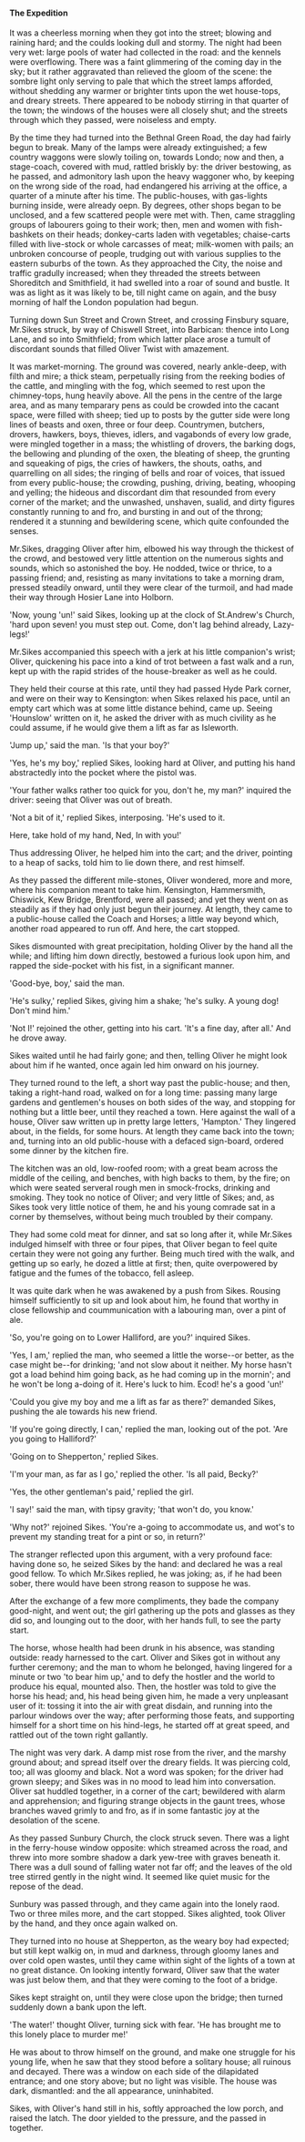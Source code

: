 #### The Expedition

It was a cheerless morning when they got into the street; blowing and raining hard; and the coulds looking dull and stormy. The night had been very wet: large pools of water had collected in the road: and the kennels were overflowing. There was a faint glimmering of the coming day in the sky; but it rather aggravated than relieved the gloom of the scene: the sombre light only serving to pale that which the street lamps afforded, without shedding any warmer or brighter tints upon the wet house-tops, and dreary streets. There appeared to be nobody stirring in that quarter of the town; the windows of the houses were all closely shut; and the streets through which they passed, were noiseless and empty.

By the time they had turned into the Bethnal Green Road, the day had fairly begun to break. Many of the lamps were already extinguished; a few country waggons were slowly toiling on, towards Londo; now and then, a stage-coach, covered with mud, rattled briskly by: the driver bestowing, as he passed, and admonitory lash upon the heavy waggoner who, by keeping on the wrong side of the road, had endangered his arriving at the office, a quarter of a minute after his time. The public-houses, with gas-lights burning inside, were already oepn. By degrees, other shops began to be unclosed, and a few scattered people were met with. Then, came straggling groups of labourers going to their work; then, men and women with fish-bashkets on their heads; donkey-carts laden with vegetables; chaise-carts filled with live-stock or whole carcasses of meat; milk-women with pails; an unbroken concourse of people, trudging out with various supplies to the eastern suburbs of the town. As they approached the City, the noise and traffic gradully increased; when they threaded the streets between Shoreditch and Smithfield, it had swelled into a roar of sound and bustle. It was as light as it was likely to be, till night came on again, and the busy morning of half the London population had begun.

Turning down Sun Street and Crown Street, and crossing Finsbury square, Mr.Sikes struck, by way of Chiswell Street, into Barbican: thence into Long Lane, and so into Smithfield; from which latter place arose a tumult of discordant sounds that filled Oliver Twist with amazement.

It was market-morning. The ground was covered, nearly ankle-deep, with filth and mire; a thick steam, perpetually rising from the reeking bodies of the cattle, and mingling with the fog, which seemed to rest upon the chimney-tops, hung heavily above. All the pens in the centre of the large area, and as many temparary pens as could be crowded into the cacant space, were filled with sheep; tied up to posts by the gutter side were long lines of beasts and oxen, three or four deep. Countrymen, butchers, drovers, hawkers, boys, thieves, idlers, and vagabonds of every low grade, were mingled together in a mass; the whistling of drovers, the barking dogs, the bellowing and plunding of the oxen, the bleating of sheep, the grunting and squeaking of pigs, the cries of hawkers, the shouts, oaths, and quarrelling on all sides; the ringing of bells and roar of voices, that issued from every public-house; the crowding, pushing, driving, beating, whooping and yelling; the hideous and discordant dim that resounded from every corner of the market; and the unwashed, unshaven, sualid, and dirty figures constantly running to and fro, and bursting in and out of the throng; rendered it a stunning and bewildering scene, which quite confounded the senses.

Mr.Sikes, dragging Oliver after him, elbowed his way through the thickest of the crowd, and bestowed very little attention on the numerous sights and sounds, which so astonished the boy. He nodded, twice or thrice, to a passing friend; and, resisting as many invitations to take a morning dram, pressed steadily onward, until they were clear of the turmoil, and had made their way through Hosier Lane into Holborn.

'Now, young 'un!' said Sikes, looking up at the clock of St.Andrew's Church, 'hard upon seven! you must step out. Come, don't lag behind already, Lazy-legs!'

Mr.Sikes accompanied this speech with a jerk at his little companion's wrist; Oliver, quickening his pace into a kind of trot between a fast walk and a run, kept up with the rapid strides of the house-breaker as well as he could.

They held their course at this rate, until they had passed Hyde Park corner, and were on their way to Kensington: when Sikes relaxed his pace, until an empty cart which was at some little distance behind, came up. Seeing 'Hounslow' written on it, he asked the driver with as much civility as he could assume, if he would give them a lift as far as Isleworth.

'Jump up,' said the man. 'Is that your boy?'

'Yes, he's my boy,' replied Sikes, looking hard at Oliver, and putting his hand abstractedly into the pocket where the pistol was.

'Your father walks rather too quick for you, don't he, my man?' inquired the driver: seeing that Oliver was out of breath.

'Not a bit of it,' replied Sikes, interposing. 'He's used to it.

Here, take hold of my hand, Ned, In with you!'

Thus addressing Oliver, he helped him into the cart; and the driver, pointing to a heap of sacks, told him to lie down there, and rest himself.

As they passed the different mile-stones, Oliver wondered, more and more, where his companion meant to take him. Kensington, Hammersmith, Chiswick, Kew Bridge, Brentford, were all passed; and yet they went on as steadily as if they had only just begun their journey. At length, they came to a public-house called the Coach and Horses; a little way beyond which, another road appeared to run off. And here, the cart stopped.

Sikes dismounted with great precipitation, holding Oliver by the hand all the while; and lifting him down directly, bestowed a furious look upon him, and rapped the side-pocket with his fist, in a significant manner.

'Good-bye, boy,' said the man.

'He's sulky,' replied Sikes, giving him a shake; 'he's sulky. A young dog! Don't mind him.'

'Not I!' rejoined the other, getting into his cart. 'It's a fine day, after all.' And he drove away.

Sikes waited until he had fairly gone; and then, telling Oliver he might look about him if he wanted, once again led him onward on his journey.

They turned round to the left, a short way past the public-house; and then, taking a right-hand road, walked on for a long time: passing many large gardens and gentlemen's houses on both sides of the way, and stopping for nothing but a little beer, until they reached a town. Here against the wall of a house, Oliver saw written up in pretty large letters, 'Hampton.' They lingered about, in the fields, for some hours. At length they came back into the town; and, turning into an old public-house with a defaced sign-board, ordered some dinner by the kitchen fire.

The kitchen was an old, low-roofed room; with a great beam across the middle of the ceiling, and benches, with high backs to them, by the fire; on which were seated serveral rough men in smock-frocks, drinking and smoking. They took no notice of Oliver; and very little of Sikes; and, as Sikes took very little notice of them, he and his young comrade sat in a corner by themselves, without being much troubled by their company.

They had some cold meat for dinner, and sat so long after it, while Mr.Sikes indulged himself with three or four pipes, that Oliver began to feel quite certain they were not going any further. Being much tired with the walk, and getting up so early, he dozed a little at first; then, quite overpowered by fatigue and the fumes of the tobacco, fell asleep.

It was quite dark when he was awakened by a push from Sikes. Rousing himself sufficiently to sit up and look about him, he found that worthy in close fellowship and coummunication with a labouring man, over a pint of ale.

'So, you're going on to Lower Halliford, are you?' inquired Sikes.

'Yes, I am,' replied the man, who seemed a little the worse--or better, as the case might be--for drinking; 'and not slow about it neither. My horse hasn't got a load behind him going back, as he had coming up in the mornin'; and he won't be long a-doing of it. Here's luck to him. Ecod! he's a good 'un!'

'Could you give my boy and me a lift as far as there?' demanded Sikes, pushing the ale towards his new friend.

'If you're going directly, I can,' replied the man, looking out of the pot. 'Are you going to Halliford?'

'Going on to Shepperton,' replied Sikes.

'I'm your man, as far as I go,' replied the other. 'Is all paid, Becky?'

'Yes, the other gentleman's paid,' replied the girl.

'I say!' said the man, with tipsy gravity; 'that won't do, you know.'

'Why not?' rejoined Sikes. 'You're a-going to accommodate us, and wot's to prevent my standing treat for a pint or so, in return?'

The stranger reflected upon this argument, with a very profound face: having done so, he seized Sikes by the hand: and declared he was a real good fellow. To which Mr.Sikes replied, he was joking; as, if he had been sober, there would have been strong reason to suppose he was.

After the exchange of a few more compliments, they bade the company good-night, and went out; the girl gathering up the pots and glasses as they did so, and lounging out to the door, with her hands full, to see the party start.

The horse, whose health had been drunk in his absence, was standing outside: ready harnessed to the cart. Oliver and Sikes got in without any further ceremony; and the man to whom he belonged, having lingered for a minute or two 'to bear him up,' and to defy the hostler and the world to produce his equal, mounted also. Then, the hostler was told to give the horse  his head; and, his head being given him, he made a very unpleasant user of it: tossing it into the air with great disdain, and running into the parlour windows over the way; after performing those feats, and supporting himself for a short time on his hind-legs, he started off at great speed, and rattled out of the town right gallantly.

The night was very dark. A damp mist rose from the river, and the marshy ground about; and spread itself over the dreary fields. It was piercing cold, too; all was gloomy and black. Not a word was spoken; for the driver had grown sleepy; and Sikes was in no mood to lead him into conversation. Oliver sat huddled together, in a corner of the cart; bewildered with alarm and apprehension; and figuring strange objects in the gaunt trees, whose branches waved grimly to and fro, as if in some fantastic joy at the desolation of the scene.

As they passed Sunbury Church, the clock struck seven. There was a light in the ferry-house window opposite: which streamed across the road, and threw into more sombre shadow a dark yew-tree with graves beneath it. There was a dull sound of falling water not far off; and the leaves of the old tree stirred gently in the night wind. It seemed like quiet music for the repose of the dead.

Sunbury was passed through, and they came again into the lonely raod. Two or three miles more, and the cart stopped. Sikes alighted, took Oliver by the hand, and they once again walked on.

They turned into no house at Shepperton, as the weary boy had expected; but still kept walkig on, in mud and darkness, through gloomy lanes and over cold open wastes, until they came within sight of the lights of a town at no great distance. On looking intently forward, Oliver saw that the water was just below them, and that they were coming to the foot of a bridge.

Sikes kept straight on, until they were close upon the bridge; then turned suddenly down a bank upon the left.

'The water!' thought Oliver, turning sick with fear. 'He has brought me to this lonely place to murder me!'

He was about to throw himself on the ground, and make one struggle for his young life, when he saw that they stood before a solitary house; all ruinous and decayed. There was a window on each side of the dilapidated entrance; and one story above; but no light was visible. The house was dark, dismantled: and the all appearance, uninhabited.

Sikes, with Oliver's hand still in his, softly approached the low porch, and raised the latch. The door yielded to the pressure, and the passed in together.
